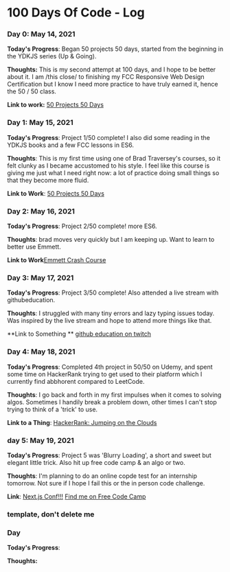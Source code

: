 # 100 Days Of Code - Log

### Day 0: May 14, 2021

**Today's Progress**: Began 50 projects 50 days, started from the beginning in the YDKJS series (Up & Going).

**Thoughts:** This is my second attempt at 100 days, and I hope to be better about it. 
I am /this close/ to finishing my FCC Responsive Web Design Certification but I
know I need more practice to have truly earned it, hence the 50 / 50 class. 

**Link to work:** [50 Projects 50 Days](https://www.udemy.com/course/50-projects-50-days/)

### Day 1: May 15, 2021

**Today's Progress**: Project 1/50 complete! I also did some reading in the
YDKJS books and a few FCC lessons in ES6.

**Thoughts**: This is my first time using one of Brad Traversey's courses, so
it felt clunky as I became accustomed to his style. I feel like this course is
giving me just what I need right now: a lot of practice doing small things so
that they become more fluid.

**Link to Work**: [50 Projects 50 Days](https://www.udemy.com/course/50-projects-50-days)

### Day 2: May 16, 2021

**Today's Progress**: Project 2/50 complete! more ES6.

**Thoughts**: brad moves very quickly but I am keeping up. Want to learn to
better use Emmett.

**Link to Work**[Emmett Crash Course](https://youtu.be/5BIAdWNcr8Y)


### Day 3: May 17, 2021

**Today's Progress**: Project 3/50 complete! Also attended a live stream with githubeducation.

**Thoughts**: I struggled with many tiny errors and lazy typing issues today.
Was inspired by the live stream and hope to attend more things like that. 

**Link to Something ** [github education on twitch](https://www.twitch.tv/githubeducation)


### Day 4: May 18, 2021

**Today's Progress**: Completed 4th project in 50/50 on Udemy, and spent some
time on HackerRank trying to get used to their platform which I currently find abbhorent compared to LeetCode.

**Thoughts**: I go back and forth in my first impulses when it comes to solving algos. Sometimes I handily break a problem down, other times I can't stop trying to think of a 'trick' to use.

**Link to a Thing**: [HackerRank: Jumping on the
Clouds](https://www.hackerrank.com/challenges/jumping-on-the-clouds)


### day 5: May 19, 2021

**Today's Progress**: Project 5 was 'Blurry Loading', a short and sweet but
elegant little trick. Also hit up free code camp & an algo or two.

**Thoughts**: I'm planning to do an online copde test for an internship
tomorrow. Not sure if I hope I fail this or the in person code challenge. 

**Link**: [Next.js Conf!!!](https://nextjs.org/conf/tickets/jun21/tabbykatz)
[Find me on Free Code Camp](https://www.freecodecamp.org/tabbykatz)

### template, don't delete me ###
### Day

**Today's Progress**:

**Thoughts:**


